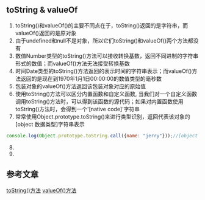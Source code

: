 ## toString & valueOf

1. toString()和valueOf()的主要不同点在于，toString()返回的是字符串，而valueOf()返回的是原对象
1. 由于undefined和null不是对象，所以它们toString()和valueOf()两个方法都没有
1. 数值Number类型的toString()方法可以接收转换基数，返回不同进制的字符串形式的数值；而valueOf()方法无法接受转换基数
1. 时间Date类型的toString()方法返回的表示时间的字符串表示；而valueOf()方法返回的是现在到1970年1月1日00:00:00的数值类型的毫秒数
1. 包装对象的valueOf()方法返回该包装对象对应的原始值
1. 使用toString()方法可以区分内置函数和自定义函数, 当我们对一个自定义函数调用toString()方法时，可以得到该函数的源代码；如果对内置函数使用toString()方法时，会得到一个'[native code]'字符串
1. 常常使用Object.prototype.toString()来进行类型识别，返回代表该对象的[object 数据类型]字符串表示
```javascript
console.log(Object.prototype.toString.call({name: "jerry"}));//[object Object]
```
8.
8.

## 参考文章

[toString()方法](https://www.cnblogs.com/xiaohuochai/p/5557387.html)
[valueOf()方法](https://www.cnblogs.com/xiaohuochai/p/5560276.html)